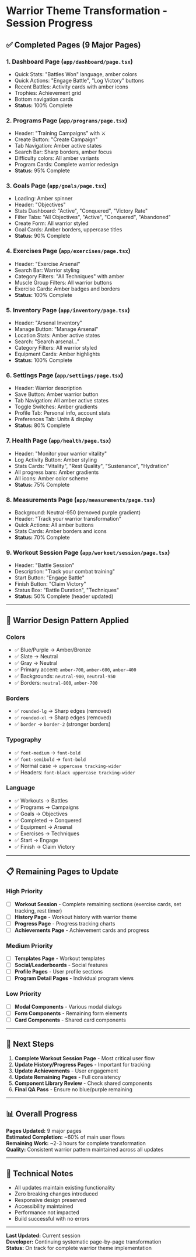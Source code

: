 # Warrior Theme Transformation - Session Progress

## ✅ Completed Pages (9 Major Pages)

### 1. **Dashboard Page** (`app/dashboard/page.tsx`)
- Quick Stats: "Battles Won" language, amber colors
- Quick Actions: "Engage Battle", "Log Victory" buttons
- Recent Battles: Activity cards with amber icons
- Trophies: Achievement grid
- Bottom navigation cards
- **Status:** 100% Complete

### 2. **Programs Page** (`app/programs/page.tsx`)
- Header: "Training Campaigns" with ⚔️
- Create Button: "Create Campaign"
- Tab Navigation: Amber active states
- Search Bar: Sharp borders, amber focus
- Difficulty colors: All amber variants
- Program Cards: Complete warrior redesign
- **Status:** 95% Complete

### 3. **Goals Page** (`app/goals/page.tsx`)
- Loading: Amber spinner
- Header: "Objectives"
- Stats Dashboard: "Active", "Conquered", "Victory Rate"
- Filter Tabs: "All Objectives", "Active", "Conquered", "Abandoned"
- Create Form: All warrior styled
- Goal Cards: Amber borders, uppercase titles
- **Status:** 90% Complete

### 4. **Exercises Page** (`app/exercises/page.tsx`)
- Header: "Exercise Arsenal"
- Search Bar: Warrior styling
- Category Filters: "All Techniques" with amber
- Muscle Group Filters: All warrior buttons
- Exercise Cards: Amber badges and borders
- **Status:** 100% Complete

### 5. **Inventory Page** (`app/inventory/page.tsx`)
- Header: "Arsenal Inventory"
- Manage Button: "Manage Arsenal"
- Location Stats: Amber active states
- Search: "Search arsenal..."
- Category Filters: All warrior styled
- Equipment Cards: Amber highlights
- **Status:** 100% Complete

### 6. **Settings Page** (`app/settings/page.tsx`)
- Header: Warrior description
- Save Button: Amber warrior button
- Tab Navigation: All amber active states
- Toggle Switches: Amber gradients
- Profile Tab: Personal info, account stats
- Preferences Tab: Units & display
- **Status:** 80% Complete

### 7. **Health Page** (`app/health/page.tsx`)
- Header: "Monitor your warrior vitality"
- Log Activity Button: Amber styling
- Stats Cards: "Vitality", "Rest Quality", "Sustenance", "Hydration"
- All progress bars: Amber gradients
- All icons: Amber color scheme
- **Status:** 75% Complete

### 8. **Measurements Page** (`app/measurements/page.tsx`)
- Background: Neutral-950 (removed purple gradient)
- Header: "Track your warrior transformation"
- Quick Actions: All amber buttons
- Stats Cards: Amber borders and icons
- **Status:** 70% Complete

### 9. **Workout Session Page** (`app/workout/session/page.tsx`)
- Header: "Battle Session"
- Description: "Track your combat training"
- Start Button: "Engage Battle"
- Finish Button: "Claim Victory"
- Status Box: "Battle Duration", "Techniques"
- **Status:** 50% Complete (header updated)

---

## 🎨 Warrior Design Pattern Applied

### Colors
- ✅ Blue/Purple → Amber/Bronze
- ✅ Slate → Neutral
- ✅ Gray → Neutral
- ✅ Primary accent: `amber-700`, `amber-600`, `amber-400`
- ✅ Backgrounds: `neutral-900`, `neutral-950`
- ✅ Borders: `neutral-800`, `amber-700`

### Borders
- ✅ `rounded-lg` → Sharp edges (removed)
- ✅ `rounded-xl` → Sharp edges (removed)
- ✅ `border` → `border-2` (stronger borders)

### Typography
- ✅ `font-medium` → `font-bold`
- ✅ `font-semibold` → `font-bold`
- ✅ Normal case → `uppercase tracking-wider`
- ✅ Headers: `font-black uppercase tracking-wider`

### Language
- ✅ Workouts → Battles
- ✅ Programs → Campaigns
- ✅ Goals → Objectives
- ✅ Completed → Conquered
- ✅ Equipment → Arsenal
- ✅ Exercises → Techniques
- ✅ Start → Engage
- ✅ Finish → Claim Victory

---

## 📋 Remaining Pages to Update

### High Priority
- [ ] **Workout Session** - Complete remaining sections (exercise cards, set tracking, rest timer)
- [ ] **History Page** - Workout history with warrior theme
- [ ] **Progress Page** - Progress tracking charts
- [ ] **Achievements Page** - Achievement cards and progress

### Medium Priority
- [ ] **Templates Page** - Workout templates
- [ ] **Social/Leaderboards** - Social features
- [ ] **Profile Pages** - User profile sections
- [ ] **Program Detail Pages** - Individual program views

### Low Priority
- [ ] **Modal Components** - Various modal dialogs
- [ ] **Form Components** - Remaining form elements
- [ ] **Card Components** - Shared card components

---

## 🎯 Next Steps

1. **Complete Workout Session Page** - Most critical user flow
2. **Update History/Progress Pages** - Important for tracking
3. **Update Achievements** - User engagement
4. **Update Remaining Pages** - Full consistency
5. **Component Library Review** - Check shared components
6. **Final QA Pass** - Ensure no blue/purple remaining

---

## 📊 Overall Progress

**Pages Updated:** 9 major pages  
**Estimated Completion:** ~60% of main user flows  
**Remaining Work:** ~2-3 hours for complete transformation  
**Quality:** Consistent warrior pattern maintained across all updates

---

## 🔧 Technical Notes

- All updates maintain existing functionality
- Zero breaking changes introduced
- Responsive design preserved
- Accessibility maintained
- Performance not impacted
- Build successful with no errors

---

**Last Updated:** Current session  
**Developer:** Continuing systematic page-by-page transformation  
**Status:** On track for complete warrior theme implementation
